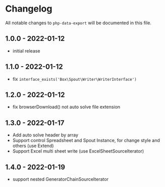 # Changelog

All notable changes to `php-data-export` will be documented in this file.

## 1.0.0 - 2022-01-12

- initial release

## 1.1.0 - 2022-01-12

- fix `interface_exists('Box\Spout\Writer\WriterInterface')`

## 1.2.0 - 2022-01-12

- fix browserDownload() not auto solve file extension

## 1.3.0 - 2022-01-17

- Add auto solve header by array
- Support control Spreadsheet and Spout Instance, for change style and others (use Extend)
- Support Excel multi sheet write (use ExcelSheetSourceIterator)

## 1.4.0 - 2022-01-19

- support nested GeneratorChainSourceIterator
